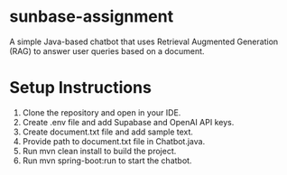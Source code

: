 # sunbase-assignment
A simple Java-based chatbot that uses Retrieval Augmented Generation (RAG) to answer user queries based on a document.

# Setup Instructions
1. Clone the repository and open in your IDE.
2. Create .env file and add Supabase and OpenAI API keys.
3. Create document.txt file and add sample text.
4. Provide path to document.txt file in Chatbot.java.
5. Run mvn clean install to build the project.
6. Run mvn spring-boot:run to start the chatbot.

